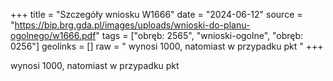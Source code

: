 +++
title = "Szczegóły wniosku W1666"
date = "2024-06-12"
source = "https://bip.brg.gda.pl/images/uploads/wnioski-do-planu-ogolnego/w1666.pdf"
tags = ["obręb: 2565", "wnioski-ogolne", "obręb: 0256"]
geolinks = []
raw = " wynosi 1000, natomiast w przypadku pkt "
+++

 wynosi 1000, natomiast w przypadku pkt 


